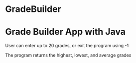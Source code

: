# GradeBuilder

# Grade Builder App with Java


<p> User can enter up to 20 grades, or exit the program using -1
<p> The program returns the highest, lowest, and average grades